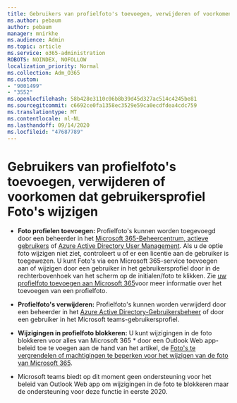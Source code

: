 ```yaml
---
title: Gebruikers van profielfoto's toevoegen, verwijderen of voorkomen dat gebruikersprofiel Foto's wijzigen
ms.author: pebaum
author: pebaum
manager: mnirkhe
ms.audience: Admin
ms.topic: article
ms.service: o365-administration
ROBOTS: NOINDEX, NOFOLLOW
localization_priority: Normal
ms.collection: Adm_O365
ms.custom:
- "9001499"
- "3552"
ms.openlocfilehash: 58b428e3110c06b8b39d45d327ac514c4245be81
ms.sourcegitcommit: c6692ce0fa1358ec3529e59ca0ecdfdea4cdc759
ms.translationtype: MT
ms.contentlocale: nl-NL
ms.lasthandoff: 09/14/2020
ms.locfileid: "47687789"
---
```

# <a name="add-remove-or-prevent-users-from-changing-profile-photos"></a>Gebruikers van profielfoto's toevoegen, verwijderen of voorkomen dat gebruikersprofiel Foto's wijzigen

- **Foto profielen toevoegen:** Profielfoto's kunnen worden toegevoegd door een beheerder in het [Microsoft 365-Beheercentrum, actieve gebruikers](https://admin.microsoft.com/Adminportal/Home?source=applauncher#/users) of  [Azure Active Directory User Management](https://portal.azure.com/#blade/Microsoft_AAD_IAM/UsersManagementMenuBlade/AllUsers).  Als u de optie foto wijzigen niet ziet, controleert u of er een licentie aan de gebruiker is toegewezen. U kunt Foto's via een Microsoft 365-service toevoegen aan of wijzigen door een gebruiker in het gebruikersprofiel door in de rechterbovenhoek van het scherm op de initialen/foto te klikken. Zie [uw profielfoto toevoegen aan Microsoft 365](https://support.office.com/article/add-your-profile-photo-to-office-365-2eaf93fd-b3f1-43b9-9cdc-bdcd548435b7)voor meer informatie over het toevoegen van een profielfoto.

- **Profielfoto's verwijderen:** Profielfoto's kunnen worden verwijderd door een beheerder in het [Azure Active Directory-Gebruikersbeheer](https://portal.azure.com/#blade/Microsoft_AAD_IAM/UsersManagementMenuBlade/AllUsers) of door een gebruiker in het Microsoft teams-gebruikersprofiel.

- **Wijzigingen in profielfoto blokkeren:** U kunt wijzigingen in de foto blokkeren voor alles van Microsoft 365 * door een Outlook Web app-beleid toe te voegen aan de hand van het artikel, de [Foto's te vergrendelen of machtigingen te beperken voor het wijzigen van de foto van Microsoft 365](https://answers.microsoft.com/msoffice/forum/msoffice_o365admin-mso_manage/locking-photos-or-restricting-permissions-to/1d19ae4f-de5d-4c3d-a0ad-4b8b8ac32e3d).

* Microsoft teams biedt op dit moment geen ondersteuning voor het beleid van Outlook Web app om wijzigingen in de foto te blokkeren maar de ondersteuning voor deze functie in eerste 2020.
